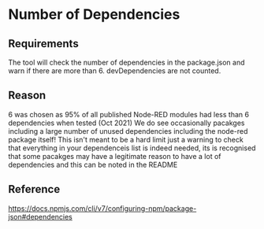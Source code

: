 # Number of Dependencies

## Requirements
The tool will check the number of dependencies in the package.json and warn if there are more than 6. 
devDependencies are not counted.

## Reason
6 was chosen as 95% of all published Node-RED modules had less than 6 dependencies when tested (Oct 2021)
We do see occasionally pacakges including a large number of unused dependencies including the node-red package itself!
This isn't meant to be a hard limit just a warning to check that everything in your dependenceis list is indeed needed, its is recognised that some pacakges may have a legitimate reason to have a lot of dependencies and this can be noted in the README

## Reference
https://docs.npmjs.com/cli/v7/configuring-npm/package-json#dependencies